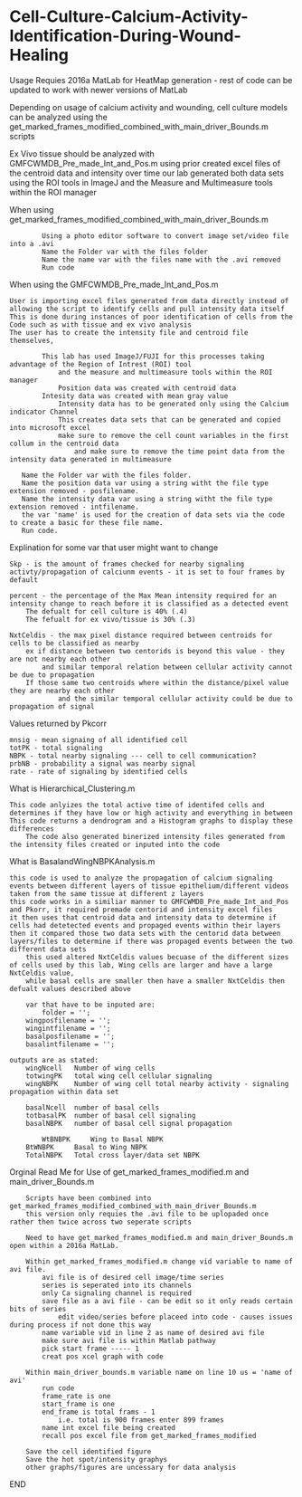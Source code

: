 # Cell-Culture-Calcium-Activity-Identification-During-Wound-Healing

Usage Requies 2016a MatLab for HeatMap generation - rest of code can be updated to work with newer versions of MatLab

Depending on usage of calcium activity and wounding, cell culture models can be analyzed using the get_marked_frames_modified_combined_with_main_driver_Bounds.m scripts

Ex Vivo tissue should be analyzed with GMFCWMDB_Pre_made_Int_and_Pos.m using prior created excel files of the centroid data and intensity over time
	our lab generated both data sets using the ROI tools in ImageJ and the Measure and Multimeasure tools within the ROI manager

When using get_marked_frames_modified_combined_with_main_driver_Bounds.m

			Using a photo editor software to convert image set/video file into a .avi
		 	Name the Folder var with the files folder
		  	Name the name var with the files name with the .avi removed 
		   	Run code

When using the GMFCWMDB_Pre_made_Int_and_Pos.m

	User is importing excel files generated from data directly instead of allowing the script to identify cells and pull intensity data itself
 	This is done during instances of poor identification of cells from the Code such as with tissue and ex vivo analysis
  	The user has to create the intensity file and centroid file themselves, 
   
	   		This lab has used ImageJ/FUJI for this processes taking advantage of the Region of Intrest (ROI) tool 
	     		and the measure and multimeasure tools within the ROI manager
	       		Position data was created with centroid data
		 	Intesity data was created with mean gray value
	   			Intensity data has to be generated only using the Calcium indicator Channel
	       		This creates data sets that can be generated and copied into microsoft excel
		 		make sure to remove the cell count variables in the first collum in the centroid data
	    			and make sure to remove the time point data from the intensity data generated in multimeasure
	
       Name the Folder var with the files folder.
       Name the position data var using a string witht the file type extension removed - posfilename.
       Name the intensity data var using a string witht the file type extension removed - intfilename.
       the var 'name' is used for the creation of data sets via the code to create a basic for these file name.
       Run code.

Explination for some var that user might want to change

	Skp - is the amount of frames checked for nearby signaling activty/propagation of calciunm events - it is set to four frames by default
	
	percent - the percentage of the Max Mean intensity required for an intensity change to reach before it is classified as a detected event
		The defualt for cell culture is 40% (.4)
	 	The fefualt for ex vivo/tissue is 30% (.3)
	
	NxtCeldis - the max pixel distance required between centroids for cells to be classified as nearby
		ex if distance between two centorids is beyond this value - they are not nearby each other 
	 		and similar temporal relation between cellular activity cannot be due to propagation
	   	If those same two centroids where within the distance/pixel value they are nearby each other
	    		and the similar temporal cellular activity could be due to propagation of signal

Values returned by Pkcorr

 	mnsig - mean signaing of all identified cell
	totPK - total signaling
	NBPK - total nearby signaling --- cell to cell communication?
	prbNB - probability a signal was nearby signal
	rate - rate of signaling by identified cells

 What is Hierarchical_Clustering.m

  	This code anlyizes the total active time of identifed cells and determines if they have low or high activity and everything in between
   	This code returns a dendrogram and a Histogram graphs to display these differences
    	The code also generated binerized intensity files generated from the intensity files created or inputed into the code

What is BasalandWingNBPKAnalysis.m

	this code is used to analyze the propagation of calcium signaling events between different layers of tissue epithelium/different videos taken from the same tissue at different z layers
 	this code works in a similiar manner to GMFCWMDB_Pre_made_Int_and_Pos and Pkorr, it required premade centorid and intensity excel files
  	it then uses that centroid data and intensity data to determine if cells had detetected events and propaged events within their layers
   	then it compared those two data sets with the centorid data between layers/files to determine if there was propaged events between the two different data sets
    	this used altered NxtCeldis values becuase of the different sizes of cells used by this lab, Wing cells are larger and have a large NxtCeldis value, 
     	while basal cells are smaller then have a smaller NxtCeldis then defualt values described above

      	var that have to be inputed are:	
      		folder = '';
		wingposfilename = '';
 		wingintfilename = '';
  		basalposfilename = '';
		basalintfilename = '';
 	
  	outputs are as stated:
   		wingNcell	Number of wing cells
		totwingPK	total wing cell cellular signaling
		wingNBPK	Number of wing cell total nearby activity - signaling propagation within data set

		basalNcell	number of basal cells
  		totbasalPK	number of basal cell signaling
   		basalNBPK	number of basal cell signal propagation 

       		WtBNBPK		Wing to Basal NBPK
	 	BtWNBPK		Basal to Wing NBPK
   		TotalNBPK	Total cross layer/data set NBPK
    		



Orginal Read Me for Use of get_marked_frames_modified.m and main_driver_Bounds.m

		Scripts have been combined into get_marked_frames_modified_combined_with_main_driver_Bounds.m 
		this version only requies the .avi file to be uplopaded once rather then twice across two seperate scripts
		
		Need to have get_marked_frames_modified.m and main_driver_Bounds.m open within a 2016a MatLab.
		
		Within get_marked_frames_modified.m change vid variable to name of avi file.
			avi file is of desired cell image/time series
			series is seperated into its channels
			only Ca signaling channel is required
			save file as a avi file - can be edit so it only reads certain bits of series
				edit video/series before placeed into code - causes issues during process if not done this way
			name variable vid in line 2 as name of desired avi file
			make sure avi file is within Matlab pathway
			pick start frame ----- 1
			creat pos xcel graph with code
			
		Within main_driver_bounds.m variable name on line 10 us = 'name of avi'
			run code
			frame_rate is one
			start_frame is one
			end_frame is total frams - 1
				i.e. total is 900 frames enter 899 frames
			name int excel file being created
			recall pos excel file from get_marked_frames_modified
		
		Save the cell identified figure 
		Save the hot spot/intensity graphys
		other graphs/figures are uncessary for data analysis

END

